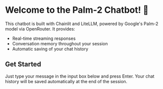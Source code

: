 # Welcome to the Palm-2 Chatbot! 👋

This chatbot is built with Chainlit and LiteLLM, powered by Google's Palm-2 model via OpenRouter. It provides:

- Real-time streaming responses
- Conversation memory throughout your session
- Automatic saving of your chat history

## Get Started

Just type your message in the input box below and press Enter.
Your chat history will be saved automatically at the end of the session. 